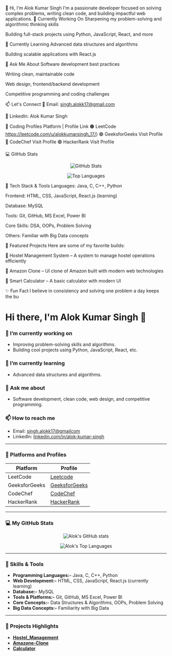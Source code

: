 👋 Hi, I'm Alok Kumar Singh
I'm a passionate developer focused on solving complex problems, writing clean code, and building impactful web applications.
🔭 Currently Working On
Sharpening my problem-solving and algorithmic thinking skills

Building full-stack projects using Python, JavaScript, React, and more

🌱 Currently Learning
Advanced data structures and algorithms

Building scalable applications with React.js

💬 Ask Me About
Software development best practices

Writing clean, maintainable code

Web design, frontend/backend development

Competitive programming and coding challenges

📫 Let's Connect
📧 Email: singh.alokk17@gmail.com

🔗 LinkedIn: Alok Kumar Singh

🔗 Coding Profiles
   Platform	    |   Profile Link
🟠 LeetCode  https://leetcode.com/u/alokkumarsingh_17/)
🟢 GeeksforGeeks	Visit Profile
🔵 CodeChef	Visit Profile
🟢 HackerRank	Visit Profile

💻 GitHub Stats
<p align="center"> <img src="https://github-readme-stats.vercel.app/api?username=alokkumarsingh17&show_icons=true&theme=tokyonight" alt="GitHub Stats" /> </p> <p align="center"> <img src="https://github-readme-stats.vercel.app/api/top-langs?username=alokkumarsingh17&layout=compact&theme=tokyonight" alt="Top Languages" /> </p>
🚀 Tech Stack & Tools
Languages: Java, C, C++, Python

Frontend: HTML, CSS, JavaScript, React.js (learning)

Database: MySQL

Tools: Git, GitHub, MS Excel, Power BI

Core Skills: DSA, OOPs, Problem Solving

Others: Familiar with Big Data concepts

📂 Featured Projects
Here are some of my favorite builds:

🔹 Hostel Management System – A system to manage hostel operations efficiently

🔸 Amazon Clone – UI clone of Amazon built with modern web technologies

🔹 Smart Calculator – A basic calculator with modern UI

✨ Fun Fact
I believe in consistency and solving one problem a day keeps the bu











# Hi there, I'm Alok Kumar Singh 👋

### 🔭 I’m currently working on
- Improving problem-solving skills and algorithms.
- Building cool projects using Python, JavaScript, React, etc.

### 🌱 I’m currently learning
- Advanced data structures and algorithms.

### 💬 Ask me about
- Software development, clean code, web design, and competitive programming.

### 📫 How to reach me
- Email: [singh.alokk17@gmailcom](mailto:singh.alokk17@gmailcom)
- LinkedIn: [linkedin.com/in/alok-kumar-singh](https://www.linkedin.com/in/alok-kumar-singh-770a65253/)

---

### 🔗 Platforms and Profiles

| Platform | Profile |
|---------|---------|
| LeetCode | [Leetcode](https://leetcode.com/u/alokkumarsingh_17/) |
| GeeksforGeeks | [GeeksforGeeks](https://www.geeksforgeeks.org/user/alok171exvq/) |
| CodeChef | [CodeChef](https://www.codechef.com/users/alok17112002) |
| HackerRank | [HackerRank](https://www.hackerrank.com/profile/alok17112002) |

---

### 💻 My GitHub Stats

<!-- GitHub Readme Stats -->
<p align="center">
  <img src="https://github-readme-stats.vercel.app/api?username=alokkumarsingh17&show_icons=true&theme=tokyonight" alt="Alok's GitHub stats" />
</p>
<p align="center">
  <img src="https://github-readme-stats.vercel.app/api/top-langs?username=alokkumarsingh17&layout=compact&theme=tokyonight" alt="Alok's Top Languages" />
</p>

---

### 🚀 Skills & Tools

- **Programming Languages:-** Java, C, C++, Python    
- **Web Development:-** HTML, CSS, JavaScript, React.js (currently learning) 
- **Database:-** MySQL  
- **Tools & Platforms:-** Git, GitHub, MS Excel, Power BI
- **Core Concepts:-** Data Structures & Algorithms, OOPs, Problem Solving
- **Big Data Concepts:-** Familiarity with Big Data

---

### 📂 Projects Highlights

- **[Hostel_Management](https://github.com/alokkumarsingh17/Hostel_Management)**
- **[Amazone-Clone](https://github.com/alokkumarsingh17/Amazone-Clone)**
- **[Calculator](https://github.com/alokkumarsingh17/Calculator)**

